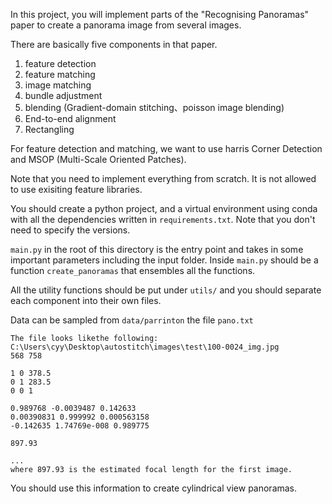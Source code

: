 In this project, you will implement parts of the "Recognising Panoramas" paper to create a panorama image from several images.

There are basically five components in that paper.

1. feature detection
2. feature matching
3. image matching
4. bundle adjustment
5. blending (Gradient-domain stitching、poisson image blending)
6. End-to-end alignment
7. Rectangling

For feature detection and matching, we want to use harris Corner Detection and MSOP (Multi-Scale Oriented Patches).

Note that you need to implement everything from scratch. It is not allowed to use exisiting feature libraries.

You should create a python project, and a virtual environment using conda with all the dependencies written in `requirements.txt`. Note that you don't need to specify the versions.

`main.py` in the root of this directory is the entry point and takes in some important parameters including the input folder.
Inside `main.py` should be a function `create_panoramas` that ensembles all the functions.

All the utility functions should be put under `utils/` and you should separate each component into their own files.

Data can be sampled from `data/parrinton` the file `pano.txt`

```
The file looks likethe following:
C:\Users\cyy\Desktop\autostitch\images\test\100-0024_img.jpg
568 758

1 0 378.5
0 1 283.5
0 0 1

0.989768 -0.0039487 0.142633
0.00390831 0.999992 0.000563158
-0.142635 1.74769e-008 0.989775

897.93

...
where 897.93 is the estimated focal length for the first image.
```

You should use this information to create cylindrical view panoramas.
